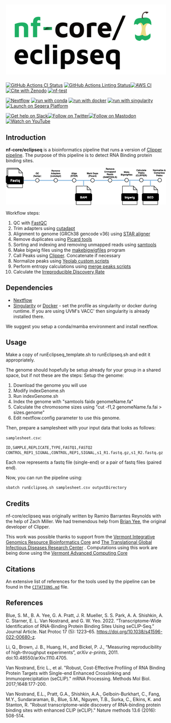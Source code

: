 <h1>
  <picture>
    <source media="(prefers-color-scheme: dark)" srcset="docs/images/nf-core-eclipseq_logo_dark.png">
    <img alt="nf-core/eclipseq" src="docs/images/nf-core-eclipseq_logo_light.png">
  </picture>
</h1>

[![GitHub Actions CI Status](https://github.com/nf-core/eclipseq/actions/workflows/ci.yml/badge.svg)](https://github.com/nf-core/eclipseq/actions/workflows/ci.yml)
[![GitHub Actions Linting Status](https://github.com/nf-core/eclipseq/actions/workflows/linting.yml/badge.svg)](https://github.com/nf-core/eclipseq/actions/workflows/linting.yml)[![AWS CI](https://img.shields.io/badge/CI%20tests-full%20size-FF9900?labelColor=000000&logo=Amazon%20AWS)](https://nf-co.re/eclipseq/results)[![Cite with Zenodo](http://img.shields.io/badge/DOI-10.5281/zenodo.XXXXXXX-1073c8?labelColor=000000)](https://doi.org/10.5281/zenodo.XXXXXXX)
[![nf-test](https://img.shields.io/badge/unit_tests-nf--test-337ab7.svg)](https://www.nf-test.com)

[![Nextflow](https://img.shields.io/badge/nextflow%20DSL2-%E2%89%A523.04.0-23aa62.svg)](https://www.nextflow.io/)
[![run with conda](http://img.shields.io/badge/run%20with-conda-3EB049?labelColor=000000&logo=anaconda)](https://docs.conda.io/en/latest/)
[![run with docker](https://img.shields.io/badge/run%20with-docker-0db7ed?labelColor=000000&logo=docker)](https://www.docker.com/)
[![run with singularity](https://img.shields.io/badge/run%20with-singularity-1d355c.svg?labelColor=000000)](https://sylabs.io/docs/)
[![Launch on Seqera Platform](https://img.shields.io/badge/Launch%20%F0%9F%9A%80-Seqera%20Platform-%234256e7)](https://cloud.seqera.io/launch?pipeline=https://github.com/nf-core/eclipseq)

[![Get help on Slack](http://img.shields.io/badge/slack-nf--core%20%23eclipseq-4A154B?labelColor=000000&logo=slack)](https://nfcore.slack.com/channels/eclipseq)[![Follow on Twitter](http://img.shields.io/badge/twitter-%40nf__core-1DA1F2?labelColor=000000&logo=twitter)](https://twitter.com/nf_core)[![Follow on Mastodon](https://img.shields.io/badge/mastodon-nf__core-6364ff?labelColor=FFFFFF&logo=mastodon)](https://mstdn.science/@nf_core)[![Watch on YouTube](http://img.shields.io/badge/youtube-nf--core-FF0000?labelColor=000000&logo=youtube)](https://www.youtube.com/c/nf-core)

## Introduction

**nf-core/eclipseq** is a bioinformatics pipeline that runs a version of [Clipper pipeline](https://www.encodeproject.org/documents/1f171ac6-a36a-41ac-b632-741aeb47aad2/@@download/attachment/eCLIP_analysisSOP_v2.3.pdf). The purpose of this pipeline is to detect RNA Binding protein binding sites.

![Alt text](eclipseq.drawio.png)

Workflow steps:

1.  QC with [FastQC](https://www.bioinformatics.babraham.ac.uk/projects/fastqc/)
2.  Trim adapters using [cutadapt](https://cutadapt.readthedocs.io/en/stable/)
3.  Alignment to genome (GRCh38 gencode v36) using [STAR aligner](https://github.com/alexdobin/STAR)
4.  Remove duplicates using [Picard tools](https://broadinstitute.github.io/picard/)
5.  Sorting and indexing and removing unmapped reads using [samtools](http://www.htslib.org/)
6.  Make bigwig files using the [makebigwigfiles](https://github.com/YeoLab/makebigwigfiles) program
7.  Call Peaks using [Clipper](https://github.com/YeoLab/clipper). Concatenate if necessary
8.  Normalize peaks using [Yeolab custom scripts](https://github.com/YeoLab/gscripts/tree/master/perl_scripts)
9.  Perform entropy calculations using [merge peaks scripts](https://github.com/YeoLab/merge_peaks/blob/master/README.md)
10. Calculate the [Irreproducible Discovery Rate](https://arxiv.org/abs/1110.4705)

## Dependencies

- [Nextflow](https://www.nextflow.io/)
- [Singularity](https://sylabs.io/singularity/) or [Docker](https://www.docker.com/) - set the profile as singularity or docker during runtime. If you are using UVM's VACC' then singularity is already installed there.

We suggest you setup a conda/mamba environment and install nextflow.

## Usage

Make a copy of runEclipseq_template.sh to runEclipseq.sh and edit it appropriately.

The genome should hopefully be setup already for your group in a shared space, but if not these are the steps:
Setup the genome:

1. Download the genome you will use
2. Modify indexGenome.sh
3. Run indexGenome.sh
4. Index the genome with "samtools faidx genomeName.fa"
5. Calculate the chromosome sizes using "cut -f1,2 genomeName.fa.fai > sizes.genome"
6. Edit nextflow.config parameter to use this genome.

Then, prepare a samplesheet with your input data that looks as follows:

`samplesheet.csv`:

```csv
ID,SAMPLE,REPLICATE,TYPE,FASTQ1,FASTQ2
CONTROL_REP1_SIGNAL,CONTROL,REP1,SIGNAL,s1_R1.fastq.gz,s1_R2.fastq.gz
```

Each row represents a fastq file (single-end) or a pair of fastq files (paired end).

Now, you can run the pipeline using:

```bash
sbatch runEclipseq.sh samplesheet.csv outputDirectory
```

## Credits

nf-core/eclipseq was originally written by Ramiro Barrantes Reynolds with the help of Zach Miller. We had tremendous help from [Brian Yee](https://yeolab.com/brian-yee), the original developer of Clipper.

This work was possible thanks to support from the [Vermont Integrative Genomics Resource Bioinformatics Core](https://www.med.uvm.edu/vigr/bioinformatics) and [The Translational Global Infectious Diseases Research Center](http://www.med.uvm.edu/tgircobre/home) . Computations using this work are being done using the [Vermont Advanced Computing Core](https://www.uvm.edu/vacc)

## Citations

An extensive list of references for the tools used by the pipeline can be found in the [`CITATIONS.md`](CITATIONS.md) file.

## References

Blue, S. M., B. A. Yee, G. A. Pratt, J. R. Mueller, S. S. Park, A. A. Shishkin, A. C. Starner, E. L. Van Nostrand, and G. W. Yeo. 2022. “Transcriptome-Wide Identification of RNA-Binding Protein Binding Sites Using seCLIP-Seq.” Journal Article. Nat Protoc 17 (5): 1223–65. https://doi.org/10.1038/s41596-022-00680-z.

Li, Q., Brown, J. B., Huang, H., and Bickel, P. J., “Measuring reproducibility of high-throughput experiments”, <i>arXiv e-prints</i>, 2011. doi:10.48550/arXiv.1110.4705.

Van Nostrand, Eric L., et al. "Robust, Cost-Effective Profiling of RNA Binding Protein Targets with Single-end Enhanced Crosslinking and Immunoprecipitation (seCLIP)." mRNA Processing. Methods Mol Biol. 2017;1648:177-200.

Van Nostrand, E.L., Pratt, G.A., Shishkin, A.A., Gelboin-Burkhart, C., Fang, M.Y., Sundararaman, B., Blue, S.M., Nguyen, T.B., Surka, C., Elkins, K. and Stanton, R. "Robust transcriptome-wide discovery of RNA-binding protein binding sites with enhanced CLIP (eCLIP)." Nature methods 13.6 (2016): 508-514.
